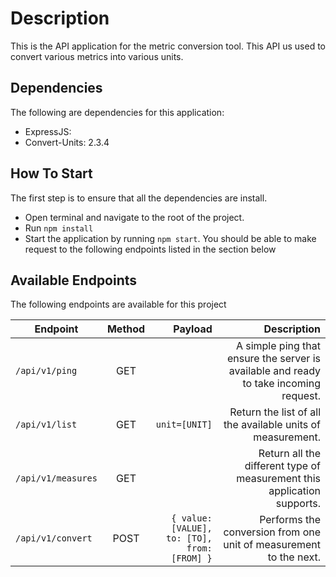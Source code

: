 # Description
This is the API application for the metric conversion tool. This API us used to convert various metrics into various units.

## Dependencies
The following are dependencies for this application:
- ExpressJS: 
- Convert-Units: 2.3.4

## How To Start
The first step is to ensure that all the dependencies are install.
- Open terminal and navigate to the root of the project.
- Run `npm install`
- Start the application by running `npm start`. You should be able to make request to the following endpoints listed in the section below


## Available Endpoints
The following endpoints are available for this project

| Endpoint   |      Method      | Payload| Description |
|----------|:-------------:|------:|------------:|
| `/api/v1/ping` |  GET   |  | A simple ping that ensure the server is available and ready to take incoming request.|
| `/api/v1/list` |    GET   | `unit=[UNIT]` | Return the list of all the available units of measurement.|
| `/api/v1/measures`| GET |   | Return all the different type of measurement this application supports.|
| `/api/v1/convert`| POST | `{ value: [VALUE], to: [TO], from: [FROM] }`| Performs the conversion from one unit of measurement to the next.|


